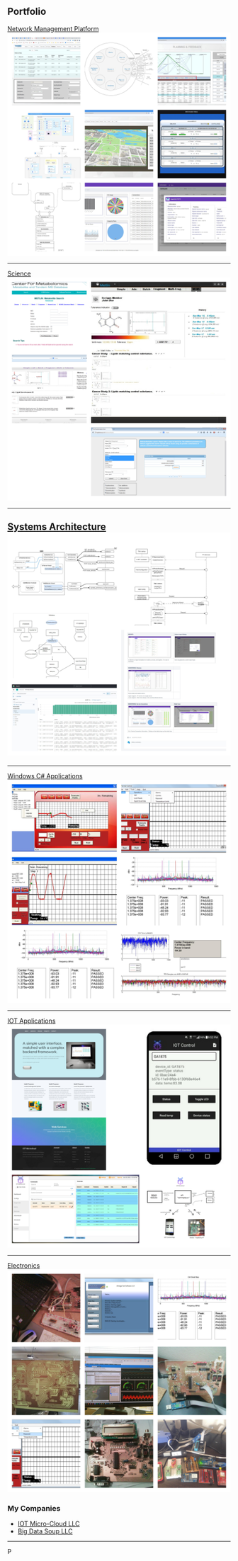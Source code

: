 ## Portfolio

[Network Management Platform](/network)
<img class="feature" src="images/network.jpg?raw=true"/>

---
[Science](/science)
<img  class="feature" src="images/science.jpg?raw=true"/>

---
[Systems Architecture](/architecture)
<img class="feature" src="images/architecture.jpg?raw=true"/>
---

---
[Windows C# Applications](/windows)
<img class="feature" src="images/windows.jpg?raw=true"/>

---
[IOT Applications](/iotmicrocloud)
<img class="feature" src="images/iotmicrocloud.jpg?raw=true"/>
 
---
[Electronics](/electronics)
<img class="feature" src="images/electronics.jpg?raw=true"/>



### My Companies

- [IOT Micro-Cloud LLC](http://iotmicrocloud.com/)
- [Big Data Soup LLC](http://bigdatasoup.com/)
---
 
P